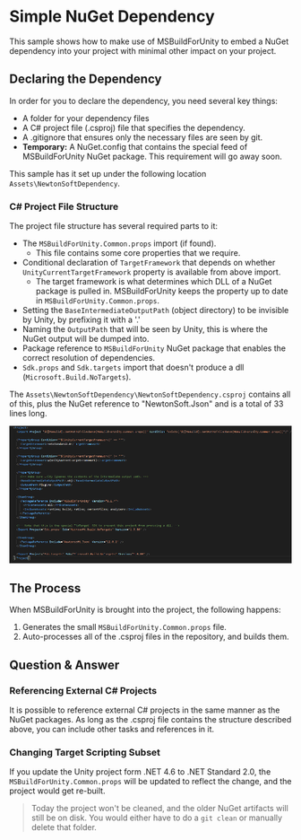 # Simple NuGet Dependency

This sample shows how to make use of MSBuildForUnity to embed a NuGet dependency into your project with minimal other impact on your project.

## Declaring the Dependency

In order for you to declare the dependency, you need several key things:

- A folder for your dependency files
- A C# project file (.csproj) file that specifies the dependency.
- A .gitignore that ensures only the necessary files are seen by git.
- **Temporary:** A NuGet.config that contains the special feed of MSBuildForUnity NuGet package. This requirement will go away soon.

This sample has it set up under the following location `Assets\NewtonSoftDependency`.

### C# Project File Structure

The project file structure has several required parts to it:

- The `MSBuildForUnity.Common.props` import (if found).
  - This file contains some core properties that we require.
- Conditional declaration of `TargetFramework` that depends on whether `UnityCurrentTargetFramework` property is available from above import.
  - The target framework is what determines which DLL of a NuGet package is pulled in. MSBuildForUnity keeps the property up to date in `MSBuildForUnity.Common.props`.
- Setting the `BaseIntermediateOutputPath` (object directory) to be invisible by Unity, by prefixing it with a '.'
- Naming the `OutputPath` that will be seen by Unity, this is where the NuGet output will be dumped into.
- Package reference to `MSBuildForUnity` NuGet package that enables the correct resolution of dependencies.
- `Sdk.props` and `Sdk.targets` import that doesn't produce a dll (`Microsoft.Build.NoTargets`).

The `Assets\NewtonSoftDependency\NewtonSoftDependency.csproj` contains all of this, plus the NuGet reference to "NewtonSoft.Json" and is a total of 33 lines long.

![C# Project File Contents](docs\CSProjectContents.png)

## The Process

When MSBuildForUnity is brought into the project, the following happens:

1. Generates the small `MSBuildForUnity.Common.props` file.
2. Auto-processes all of the .csproj files in the repository, and builds them.

## Question & Answer

### Referencing External C# Projects

It is possible to reference external C# projects in the same manner as the NuGet packages. As long as the .csproj file contains the structure described above, you can include other tasks and references in it.

### Changing Target Scripting Subset

If you update the Unity project form .NET 4.6 to .NET Standard 2.0, the `MSBuildForUnity.Common.props` will be updated to reflect the change, and the project would get re-built.

> Today the project won't be cleaned, and the older NuGet artifacts will still be on disk. You would either have to do a `git clean` or manually delete that folder.
